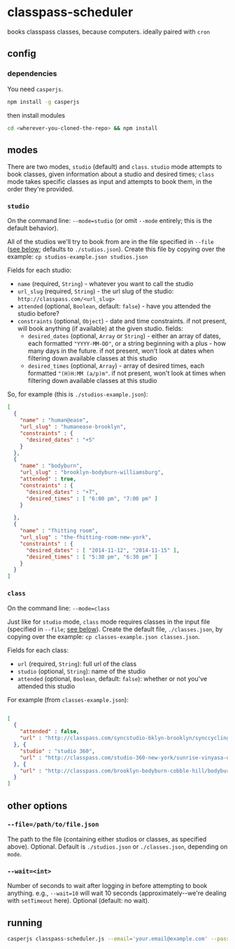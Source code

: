 # classpass-scheduler

books classpass classes, because computers. ideally paired with `cron`

## config

### dependencies

You need `casperjs`.

```bash
npm install -g casperjs
```

then install modules

```bash
cd <wherever-you-cloned-the-repo> && npm install
```

## modes

There are two modes, `studio` (default) and `class`. `studio` mode attempts to book classes, given information about a studio and desired times; `class` mode takes specific classes as input and attempts to book them, in the order they're provided.

### `studio`

On the command line: `--mode=studio` (or omit `--mode` entirely; this is the default behavior).

All of the studios we'll try to book from are in the file specified in `--file` ([see below](#--filepathtofilejson); defaults to `./studios.json`). Create this file by copying over the example: `cp studios-example.json studios.json`

Fields for each studio:

- `name` (required, `String`) - whatever you want to call the studio
- `url_slug` (required, `String`) - the url slug of the studio: `http://classpass.com/<url_slug>`
- `attended` (optional, `Boolean`, default: `false`) - have you attended the studio before?
- `constraints` (optional, `Object`) - date and time constraints. if not present, will book anything (if available) at the given studio. fields:
    - `desired_dates` (optional, `Array` or `String`) - either an array of dates, each formatted `"YYYY-MM-DD"`, or a string beginning with a plus - how many days in the future. if not present, won't look at dates when filtering down available classes at this studio
    - `desired_times` (optional, `Array`) - array of desired times, each formatted `"(H)H:MM (a/p)m"`. if not present, won't look at times when filtering down available classes at this studio

So, for example (this is `./studios-example.json`):

```json
[
  {
    "name" : "human@ease",
    "url_slug" : "humanease-brooklyn",
    "constraints" : {
      "desired_dates" : "+5"
    }
  },
  {
    "name" : "bodyburn",
    "url_slug" : "brooklyn-bodyburn-williamsburg",
    "attended" : true,
    "constraints" : {
      "desired_dates" : "+7",
      "desired_times" : [ "6:00 pm", "7:00 pm" ]
    }

  },
  {
    "name" : "fhitting room",
    "url_slug" : "the-fhitting-room-new-york",
    "constraints" : {
      "desired_dates" : [ "2014-11-12", "2014-11-15" ],
      "desired_times" : [ "5:30 pm", "6:30 pm" ]
    }
  }
]

```

### `class`

On the command line: `--mode=class`

Just like for `studio` mode, `class` mode requires classes in the input file (specified in `--file`; [see below](#--filepathtofilejson)). Create the default file, `./classes.json`, by copying over the example: `cp classes-example.json classes.json`.

Fields for each class:

- `url` (required, `String`): full url of the class
- `studio` (optional, `String`): name of the studio
- `attended` (optional, `Boolean`, default: `false`): whether or not you've attended this studio

For example (from `classes-example.json`):

```json

[
  {
    "attended" : false,
    "url" : "http://classpass.com/syncstudio-bklyn-brooklyn/synccycling-the-basics-ygm7/77744902"
  }, {
    "studio" : "studio 360",
    "url" : "http://classpass.com/studio-360-new-york/sunrise-vinyasa-debd/77745885"
  }, {
    "url" : "http://classpass.com/brooklyn-bodyburn-cobble-hill/bodyburn-all-levels-0d57/78866279"
  }
]

```

## other options

### `--file=/path/to/file.json`

The path to the file (containing either studios or classes, as specified above). Optional. Default is `./studios.json` or `./classes.json`, depending on `mode`.

### `--wait=<int>`

Number of seconds to wait after logging in before attempting to book anything. e.g., `--wait=10` will wait 10 seconds (approximately--we're dealing with `setTimeout` here). Optional (default: no wait).

## running

```bash
casperjs classpass-scheduler.js --email='your.email@example.com' --password='yourClasspassPassword' [--mode=studio|class] [--file=/path/to/file.json] [--wait=<int>]
```
